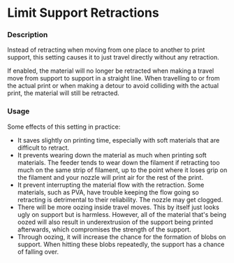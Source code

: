 Limit Support Retractions
====
### **Description**
Instead of retracting when moving from one place to another to print support, this setting causes it to just travel directly without any retraction.

If enabled, the material will no longer be retracted when making a travel move from support to support in a straight line. When travelling to or from the actual print or when making a detour to avoid colliding with the actual print, the material will still be retracted.

### **Usage**
Some effects of this setting in practice:
* It saves slightly on printing time, especially with soft materials that are difficult to retract.
* It prevents wearing down the material as much when printing soft materials. The feeder tends to wear down the filament if retracting too much on the same strip of filament, up to the point where it loses grip on the filament and your nozzle will print air for the rest of the print.
* It prevent interrupting the material flow with the retraction. Some materials, such as PVA, have trouble keeping the flow going so retracting is detrimental to their reliability. The nozzle may get clogged.
* There will be more oozing inside travel moves. This by itself just looks ugly on support but is harmless. However, all of the material that's being oozed will also result in underextrusion of the support being printed afterwards, which compromises the strength of the support.
* Through oozing, it will increase the chance for the formation of blobs on support. When hitting these blobs repeatedly, the support has a chance of falling over.